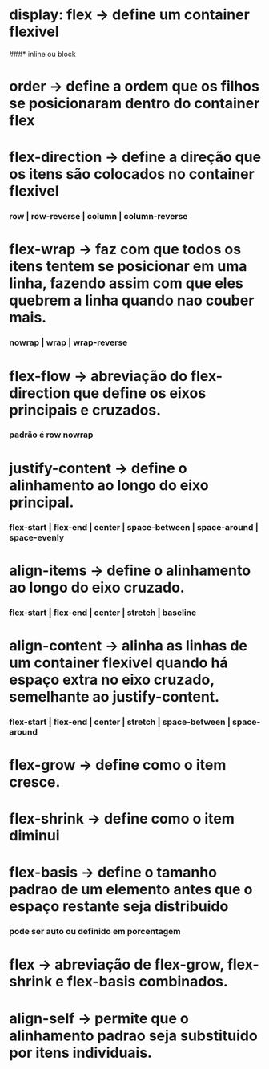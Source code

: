 # display: flex -> define um container flexivel
###* inline ou block

# order -> define a ordem que os filhos se posicionaram dentro do container flex

# flex-direction -> define a direção que os itens são colocados no container flexivel
### row | row-reverse | column | column-reverse

# flex-wrap -> faz com que todos os itens tentem se posicionar em uma linha, fazendo assim com que eles quebrem a linha quando nao couber mais.
### nowrap | wrap | wrap-reverse

# flex-flow -> abreviação do flex-direction que define os eixos principais e cruzados.
### padrão é row nowrap

# justify-content -> define o alinhamento ao longo do eixo principal.
### flex-start | flex-end | center | space-between | space-around | space-evenly

# align-items -> define o alinhamento ao longo do eixo cruzado.
### flex-start | flex-end | center | stretch | baseline

# align-content -> alinha as linhas de um container flexivel quando há espaço extra no eixo cruzado, semelhante ao justify-content.
### flex-start | flex-end | center | stretch | space-between | space-around

# flex-grow -> define como o item cresce.

# flex-shrink -> define como o item diminui

# flex-basis -> define o tamanho padrao de um elemento antes que o espaço restante seja distribuido
### pode ser auto ou definido em porcentagem

# flex -> abreviação de flex-grow, flex-shrink e flex-basis combinados.

# align-self -> permite que o alinhamento padrao seja substituido por itens individuais.
